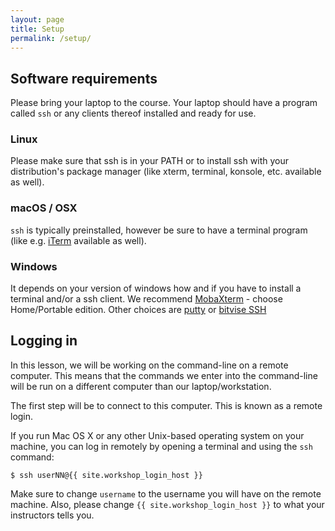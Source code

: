 ```yaml
---
layout: page
title: Setup
permalink: /setup/
---
```


## Software requirements

Please bring your laptop to the course. Your laptop should have a program called `ssh` or any clients thereof installed and ready for use.

### Linux

Please make sure that ssh is in your PATH or to install ssh with your distribution's package manager (like xterm, terminal, konsole, etc. available as well).

### macOS / OSX

`ssh` is typically preinstalled, however be sure to have a terminal program (like e.g. [iTerm](https://www.iterm2.com/) available as well).

### Windows

It depends on your version of windows how and if you have to install a terminal and/or a ssh client. 
We recommend [MobaXterm](https://mobaxterm.mobatek.net/) - choose Home/Portable edition.
Other choices are [putty](http://www.putty.org) or [bitvise SSH](https://www.bitvise.com/ssh-client-download) 


## Logging in

In this lesson, we will be working on the command-line on a remote computer.
This means that the commands we enter into the command-line will be run
on a different computer than our laptop/workstation.

The first step will be to connect to this computer.
This is known as a remote login.

If you run Mac OS X or any other Unix-based operating system on your machine,
you can log in remotely by opening a terminal and using the `ssh` command:

~~~
$ ssh userNN@{{ site.workshop_login_host }}
~~~

Make sure to change `username` to the username you will have on the remote machine. Also, please change `{{ site.workshop_login_host }}` to what your instructors tells you.

